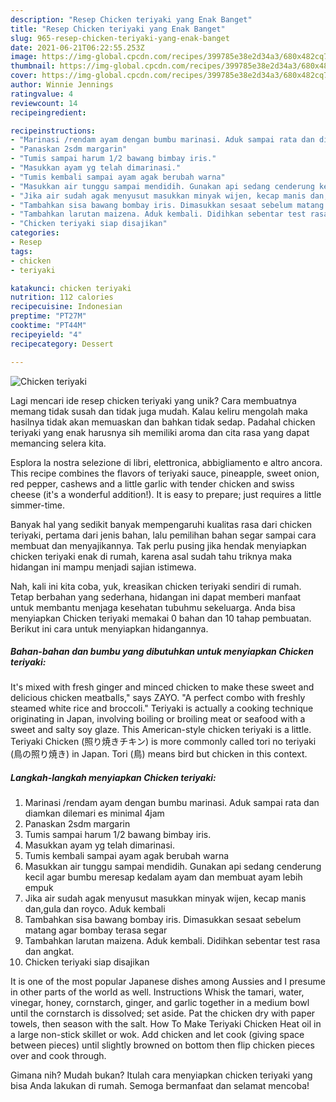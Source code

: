 ```yaml
---
description: "Resep Chicken teriyaki yang Enak Banget"
title: "Resep Chicken teriyaki yang Enak Banget"
slug: 965-resep-chicken-teriyaki-yang-enak-banget
date: 2021-06-21T06:22:55.253Z
image: https://img-global.cpcdn.com/recipes/399785e38e2d34a3/680x482cq70/chicken-teriyaki-foto-resep-utama.jpg
thumbnail: https://img-global.cpcdn.com/recipes/399785e38e2d34a3/680x482cq70/chicken-teriyaki-foto-resep-utama.jpg
cover: https://img-global.cpcdn.com/recipes/399785e38e2d34a3/680x482cq70/chicken-teriyaki-foto-resep-utama.jpg
author: Winnie Jennings
ratingvalue: 4
reviewcount: 14
recipeingredient:

recipeinstructions:
- "Marinasi /rendam ayam dengan bumbu marinasi. Aduk sampai rata dan diamkan dilemari es minimal 4jam"
- "Panaskan 2sdm margarin"
- "Tumis sampai harum 1/2 bawang bimbay iris."
- "Masukkan ayam yg telah dimarinasi."
- "Tumis kembali sampai ayam agak berubah warna"
- "Masukkan air tunggu sampai mendidih. Gunakan api sedang cenderung kecil agar bumbu meresap kedalam ayam dan membuat ayam lebih empuk"
- "Jika air sudah agak menyusut masukkan minyak wijen, kecap manis dan,gula dan royco. Aduk kembali"
- "Tambahkan sisa bawang bombay iris. Dimasukkan sesaat sebelum matang agar bombay terasa segar"
- "Tambahkan larutan maizena. Aduk kembali. Didihkan sebentar test rasa dan angkat."
- "Chicken teriyaki siap disajikan"
categories:
- Resep
tags:
- chicken
- teriyaki

katakunci: chicken teriyaki 
nutrition: 112 calories
recipecuisine: Indonesian
preptime: "PT27M"
cooktime: "PT44M"
recipeyield: "4"
recipecategory: Dessert

---
```



![Chicken teriyaki](https://img-global.cpcdn.com/recipes/399785e38e2d34a3/680x482cq70/chicken-teriyaki-foto-resep-utama.jpg)

Lagi mencari ide resep chicken teriyaki yang unik? Cara membuatnya memang tidak susah dan tidak juga mudah. Kalau keliru mengolah maka hasilnya tidak akan memuaskan dan bahkan tidak sedap. Padahal chicken teriyaki yang enak harusnya sih memiliki aroma dan cita rasa yang dapat memancing selera kita.

Esplora la nostra selezione di libri, elettronica, abbigliamento e altro ancora. This recipe combines the flavors of teriyaki sauce, pineapple, sweet onion, red pepper, cashews and a little garlic with tender chicken and swiss cheese (it&#39;s a wonderful addition!). It is easy to prepare; just requires a little simmer-time.

Banyak hal yang sedikit banyak mempengaruhi kualitas rasa dari chicken teriyaki, pertama dari jenis bahan, lalu pemilihan bahan segar sampai cara membuat dan menyajikannya. Tak perlu pusing jika hendak menyiapkan chicken teriyaki enak di rumah, karena asal sudah tahu triknya maka hidangan ini mampu menjadi sajian istimewa.


Nah, kali ini kita coba, yuk, kreasikan chicken teriyaki sendiri di rumah. Tetap berbahan yang sederhana, hidangan ini dapat memberi manfaat untuk membantu menjaga kesehatan tubuhmu sekeluarga. Anda bisa menyiapkan Chicken teriyaki memakai 0 bahan dan 10 tahap pembuatan. Berikut ini cara untuk menyiapkan hidangannya.

<!--inarticleads1-->

##### Bahan-bahan dan bumbu yang dibutuhkan untuk menyiapkan Chicken teriyaki:



It&#39;s mixed with fresh ginger and minced chicken to make these sweet and delicious chicken meatballs,&#34; says ZAYO. &#34;A perfect combo with freshly steamed white rice and broccoli.&#34; Teriyaki is actually a cooking technique originating in Japan, involving boiling or broiling meat or seafood with a sweet and salty soy glaze. This American-style chicken teriyaki is a little. Teriyaki Chicken (照り焼きチキン) is more commonly called tori no teriyaki (鳥の照り焼き) in Japan. Tori (鳥) means bird but chicken in this context. 

<!--inarticleads2-->

##### Langkah-langkah menyiapkan Chicken teriyaki:

1. Marinasi /rendam ayam dengan bumbu marinasi. Aduk sampai rata dan diamkan dilemari es minimal 4jam
1. Panaskan 2sdm margarin
1. Tumis sampai harum 1/2 bawang bimbay iris.
1. Masukkan ayam yg telah dimarinasi.
1. Tumis kembali sampai ayam agak berubah warna
1. Masukkan air tunggu sampai mendidih. Gunakan api sedang cenderung kecil agar bumbu meresap kedalam ayam dan membuat ayam lebih empuk
1. Jika air sudah agak menyusut masukkan minyak wijen, kecap manis dan,gula dan royco. Aduk kembali
1. Tambahkan sisa bawang bombay iris. Dimasukkan sesaat sebelum matang agar bombay terasa segar
1. Tambahkan larutan maizena. Aduk kembali. Didihkan sebentar test rasa dan angkat.
1. Chicken teriyaki siap disajikan


It is one of the most popular Japanese dishes among Aussies and I presume in other parts of the world as well. Instructions Whisk the tamari, water, vinegar, honey, cornstarch, ginger, and garlic together in a medium bowl until the cornstarch is dissolved; set aside. Pat the chicken dry with paper towels, then season with the salt. How To Make Teriyaki Chicken Heat oil in a large non-stick skillet or wok. Add chicken and let cook (giving space between pieces) until slightly browned on bottom then flip chicken pieces over and cook through. 

Gimana nih? Mudah bukan? Itulah cara menyiapkan chicken teriyaki yang bisa Anda lakukan di rumah. Semoga bermanfaat dan selamat mencoba!
